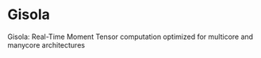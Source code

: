 # Gisola
Gisola: Real-Time Moment Tensor computation optimized for multicore and manycore architectures
